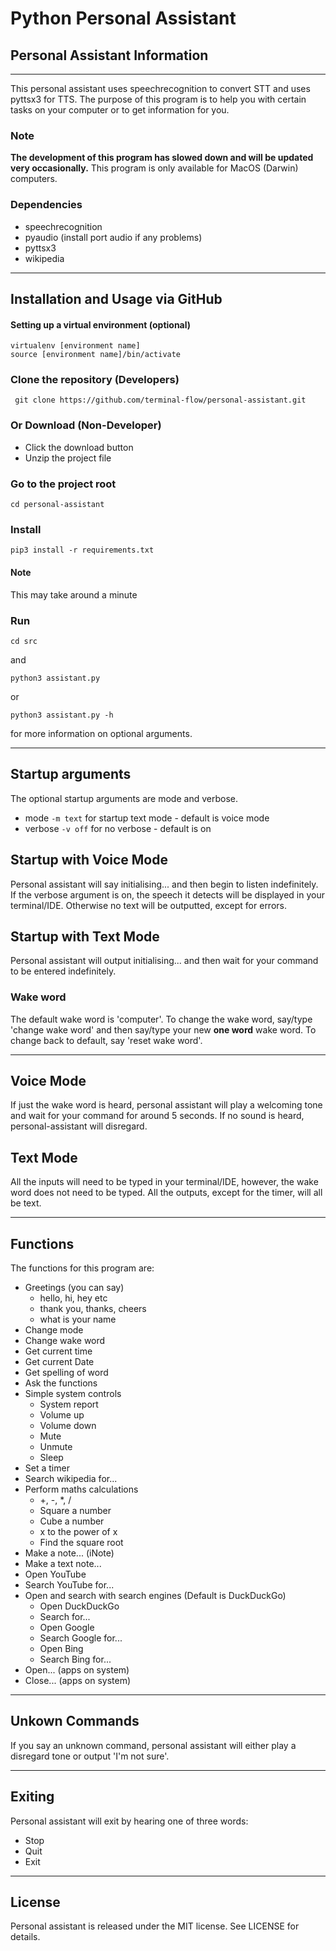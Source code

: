 # Python Personal Assistant
## Personal Assistant Information
---
This personal assistant uses speechrecognition to convert STT and uses pyttsx3 for TTS. The purpose of this program is to help you with certain tasks on your computer or to get information for you.

### Note
**The development of this program has slowed down and will be updated very occasionally.**
This program is only available for MacOS (Darwin) computers.

### Dependencies
* speechrecognition
* pyaudio (install port audio if any problems)
* pyttsx3
* wikipedia

---
## Installation and Usage via GitHub
#### Setting up a virtual environment (optional)
```
virtualenv [environment name]
source [environment name]/bin/activate
```

### Clone the repository (Developers)
```
 git clone https://github.com/terminal-flow/personal-assistant.git
```

### Or Download (Non-Developer)
* Click the download button
* Unzip the project file

### Go to the project root
```
cd personal-assistant
```

### Install
```
pip3 install -r requirements.txt
```
#### Note
This may take around a minute

### Run

```
cd src
```
and
```
python3 assistant.py
```
or
```
python3 assistant.py -h
```
for more information on optional arguments.

---
## Startup arguments
The optional startup arguments are mode and verbose.
* mode `-m text` for startup text mode - default is voice mode
* verbose `-v off` for no verbose - default is on

## Startup with Voice Mode
Personal assistant will say initialising... and then begin to listen indefinitely.
If the verbose argument is on, the speech it detects will be displayed in your terminal/IDE.
Otherwise no text will be outputted, except for errors.

## Startup with Text Mode
Personal assistant will output initialising... and then wait for your command to be entered indefinitely.

### Wake word
The default wake word is 'computer'. To change the wake word, say/type 'change wake word' and then say/type your new **one word** wake word. To change back to default, say 'reset wake word'.

---
## Voice Mode
If just the wake word is heard, personal assistant will play a welcoming tone and wait for your command for around 5 seconds. If no sound is heard, personal-assistant will disregard.

## Text Mode
All the inputs will need to be typed in your terminal/IDE, however, the wake word does not need to be typed. All the outputs, except for the timer, will all be text.

---
## Functions

The functions for this program are:
* Greetings (you can say)
    * hello, hi, hey etc
    * thank you, thanks, cheers
    * what is your name
* Change mode
* Change wake word
* Get current time
* Get current Date
* Get spelling of word
* Ask the functions
* Simple system controls
    * System report
    * Volume up
    * Volume down
    * Mute
    * Unmute
    * Sleep
* Set a timer
* Search wikipedia for...
* Perform maths calculations
    * +, -, *, /
    * Square a number
    * Cube a number
    * x to the power of x
    * Find the square root
* Make a note... (iNote)
* Make a text note...
* Open YouTube
* Search YouTube for...
* Open and search with search engines (Default is DuckDuckGo)
    * Open DuckDuckGo
    * Search for...
    * Open Google
    * Search Google for...
    * Open Bing
    * Search Bing for...
* Open... (apps on system)
* Close... (apps on system)

---
## Unkown Commands
If you say an unknown command, personal assistant will either play a disregard tone or output 'I'm not sure'.

---
## Exiting
Personal assistant will exit by hearing one of three words:
* Stop
* Quit
* Exit

---
## License
Personal assistant is released under the MIT license. See LICENSE for details.
